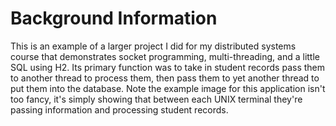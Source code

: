 Background Information
=========================
This is an example of a larger project I did for my distributed systems course that demonstrates socket programming, multi-threading, and a little SQL using H2. Its primary function was to take in student records pass them to another thread to process them, then pass them to yet another thread to put them into the database. Note the example image for this application isn't too fancy, it's simply showing that between each UNIX terminal they're passing information and processing student records.
